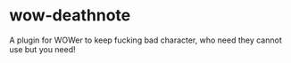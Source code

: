 # wow-deathnote
A plugin for WOWer to keep fucking bad character, who need they cannot use but you need!
